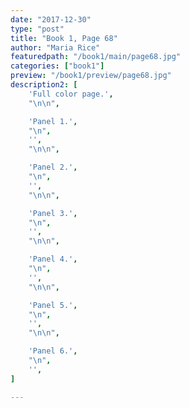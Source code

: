 ```yaml
---
date: "2017-12-30"
type: "post"
title: "Book 1, Page 68"
author: "Maria Rice"
featuredpath: "/book1/main/page68.jpg"
categories: ["book1"]
preview: "/book1/preview/page68.jpg"
description2: [
    'Full color page.',
    "\n\n",

    'Panel 1.',
    "\n",
    '',
    "\n\n",

    'Panel 2.',
    "\n",
    '',
    "\n\n",

    'Panel 3.',
    "\n",
    '',
    "\n\n",

    'Panel 4.',
    "\n",
    '',
    "\n\n",

    'Panel 5.',
    "\n",
    '',
    "\n\n",

    'Panel 6.',
    "\n",
    '',
]

---
```


